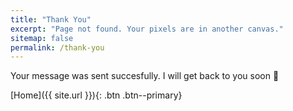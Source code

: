 ```yaml
---
title: "Thank You"
excerpt: "Page not found. Your pixels are in another canvas."
sitemap: false
permalink: /thank-you
---
```


Your message was sent succesfully. I will get back to you soon 🙂

[Home]({{ site.url }}){: .btn .btn--primary}
